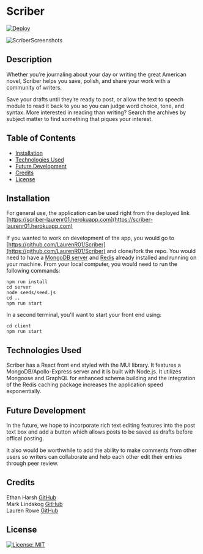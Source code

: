 # Scriber 
[![Deploy](https://www.herokucdn.com/deploy/button.svg)](https://scriber-laurenr01.herokuapp.com//)

![ScriberScreenshots](https://user-images.githubusercontent.com/78819957/137565697-dd332b35-8eed-47a9-bb8f-7c955f798015.png)


## Description
Whether you’re journaling about your day or writing the great American novel, Scriber helps you save, polish, and share your work with a community of writers.

Save your drafts until they’re ready to post, or allow the text to speech module to read it back to you so you can judge word choice, tone, and syntax.  More interested in reading than writing?  Search the archives by subject matter to find something that piques your interest.

## Table of Contents
- [Installation](#installation)
- [Technologies Used](#technologies-used)
- [Future Development](#future-development)
- [Credits](#credits)
- [License](#license)

## Installation
For general use, the application can be used right from the deployed link [https://scriber-laurenr01.herokuapp.com](https://scriber-laurenr01.herokuapp.com)

If you wanted to work on development of the app, you would go to [https://github.com/LaurenR01/Scriber](https://github.com/LaurenR01/Scriber) and clone/fork the repo.  You would need to have a [MongoDB server](https://www.mongodb.com/try/download/community) and [Redis](https://redis.io/) already installed and running on your machine.  From your local computer, you would need to run the following commands:
```
npm run install
cd server
node seeds/seed.js
cd ..
npm run start
```
In a second terminal, you'll want to start your front end using:
```
cd client
npm run start
```


## Technologies Used

Scriber has a React front end styled with the MUI library.  It features a MongoDB/Apollo-Express server and it is built with Node.js.  It utilizes Mongoose and GraphQL for enhanced schema building and the integration of the Redis caching package increases the application speed exponentially.

## Future Development
In the future, we hope to incorporate rich text editing features into the post text box and add a button which allows posts to be saved as drafts before offical posting.  

It also would be worthwhile to add the ability to make comments from other users so writers can collaborate and help each other edit their entries through peer review.

## Credits
Ethan Harsh [GitHub](https://github.com/EthanHarsh) <br>
Mark Lindskog [GitHub](https://github.com/mjlindskog) <br>
Lauren Rowe [GitHub](https://github.com/LaurenR01) <br>

## License
[![License: MIT](https://img.shields.io/badge/License-MIT-yellow.svg)](https://opensource.org/licenses/MIT)


